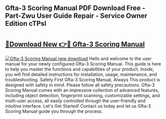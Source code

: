 ## Gfta-3 Scoring Manual PDF Download Free - Part-Zwu User Guide Repair - Service Owner Edition cTPsI

# <h2><a href="http://bc15748.oget.top/?id=Gfta-3+Scoring+Manual">🔗Download New 👉🔴 Gfta-3 Scoring Manual</a></h2>

[![Gfta-3 Scoring Manual new download](https://i.imgur.com/5g1atiW.png)](http://bc15748.oget.top/?id=Gfta-3+Scoring+Manual)
Hello and welcome to the user manual for your newly configured Gfta-3 Scoring Manual. This guide is here to help you master the functions and capabilities of your product. Inside, you will find detailed instructions for installation, usage, maintenance, and troubleshooting. Safety First Gfta-3 Scoring Manual, Always This product is designed with safety in mind. Please follow all safety precautions. Gfta-3 Scoring Manual comes with an impressive collection of advanced features, including object detection, fingerprint scanning, customizable settings, and multi-user access, all easily controlled through the user-friendly and intuitive interface. Let's Get Started! Contact us today and let us Gfta-3 Scoring Manual guide you through the process.

